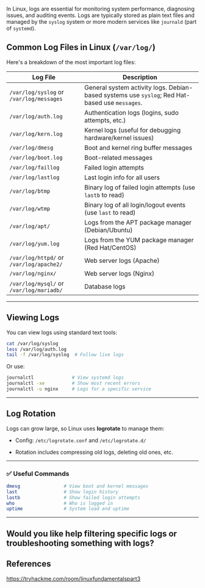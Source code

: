 In Linux, logs are essential for monitoring system performance, diagnosing issues, and auditing events. Logs are typically stored as plain text files and managed by the `syslog` system or more modern services like `journald` (part of `systemd`).

## Common Log Files in Linux (`/var/log/`)

Here's a breakdown of the most important log files:

|Log File|Description|
|---|---|
|`/var/log/syslog` or `/var/log/messages`|General system activity logs. Debian-based systems use `syslog`; Red Hat-based use `messages`.|
|`/var/log/auth.log`|Authentication logs (logins, sudo attempts, etc.)|
|`/var/log/kern.log`|Kernel logs (useful for debugging hardware/kernel issues)|
|`/var/log/dmesg`|Boot and kernel ring buffer messages|
|`/var/log/boot.log`|Boot-related messages|
|`/var/log/faillog`|Failed login attempts|
|`/var/log/lastlog`|Last login info for all users|
|`/var/log/btmp`|Binary log of failed login attempts (use `lastb` to read)|
|`/var/log/wtmp`|Binary log of all login/logout events (use `last` to read)|
|`/var/log/apt/`|Logs from the APT package manager (Debian/Ubuntu)|
|`/var/log/yum.log`|Logs from the YUM package manager (Red Hat/CentOS)|
|`/var/log/httpd/` or `/var/log/apache2/`|Web server logs (Apache)|
|`/var/log/nginx/`|Web server logs (Nginx)|
|`/var/log/mysql/` or `/var/log/mariadb/`|Database logs|

---

## Viewing Logs

You can view logs using standard text tools:

```bash
cat /var/log/syslog
less /var/log/auth.log
tail -f /var/log/syslog  # Follow live logs
```

Or use:

```bash
journalctl              # View systemd logs
journalctl -xe          # Show most recent errors
journalctl -u nginx     # Logs for a specific service
```

---

## Log Rotation

Logs can grow large, so Linux uses **logrotate** to manage them:

- Config: `/etc/logrotate.conf` and `/etc/logrotate.d/`
    
- Rotation includes compressing old logs, deleting old ones, etc.
    

---

### ✅ **Useful Commands**

```bash
dmesg                # View boot and kernel messages
last                 # Show login history
lastb                # Show failed login attempts
who                  # Who is logged in
uptime               # System load and uptime
```

---

Would you like help filtering specific logs or troubleshooting something with logs?
---

## References

https://tryhackme.com/room/linuxfundamentalspart3